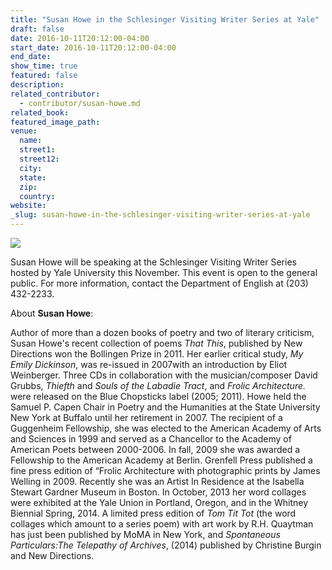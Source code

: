 ```yaml
---
title: "Susan Howe in the Schlesinger Visiting Writer Series at Yale"
draft: false
date: 2016-10-11T20:12:00-04:00
start_date: 2016-10-11T20:12:00-04:00
end_date:
show_time: true
featured: false
description:
related_contributor:
  - contributor/susan-howe.md
related_book:
featured_image_path:
venue:
  name:
  street1:
  street12:
  city:
  state:
  zip:
  country:
website:
_slug: susan-howe-in-the-schlesinger-visiting-writer-series-at-yale
---
```


[![](http://lh3.googleusercontent.com/HLBycLQTBMCqBE4RQx7sDxtsTpt4YBZtCSEptr5n1GIPCmn2IAIr3Zy89GfC8LMO07u_twibij6eruJitBteo06SDWaKRA=s1200)](/webhook-uploads/1476727075869/howe%20color%20flat.tif)

Susan Howe will be speaking at the Schlesinger Visiting Writer Series hosted by Yale University this November. This event is open to the general public. For more information, contact the Department of English at (203) 432-2233.

About **Susan Howe**:

Author of more than a dozen books of poetry and two of literary criticism, Susan Howe's recent collection of poems _That This_, published by New Directions won the Bollingen Prize in 2011. Her earlier critical study, _My Emily Dickinson_, was re-issued in 2007with an introduction by Eliot Weinberger. Three CDs in collaboration with the musician/composer David Grubbs, _Thiefth_ and _Souls of the Labadie Tract_, and _Frolic Architecture._ were released on the Blue Chopsticks label (2005; 2011). Howe held the Samuel P. Capen Chair in Poetry and the Humanities at the State University New York at Buffalo until her retirement in 2007. The recipient of a Guggenheim Fellowship, she was elected to the American Academy of Arts and Sciences in 1999 and served as a Chancellor to the Academy of American Poets between 2000-2006. In fall, 2009 she was awarded a Fellowship to the American Academy at Berlin. Grenfell Press published a fine press edition of “Frolic Architecture with photographic prints by James Welling in 2009. Recently she was an Artist In Residence at the Isabella Stewart Gardner Museum in Boston. In October, 2013 her word collages were exhibited at the Yale Union in Portland, Oregon, and in the Whitney Biennial Spring, 2014. A limited press edition of _Tom Tit Tot_ (the word collages which amount to a series poem) with art work by R.H. Quaytman has just been published by MoMA in New York, and _Spontaneous Particulars:The Telepathy of Archives_, (2014) published by Christine Burgin and New Directions.

